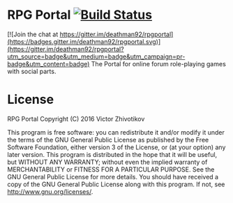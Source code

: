 # RPG Portal [![Build Status](https://travis-ci.org/deathman92/rpgportal.svg?branch=master)](https://travis-ci.org/deathman92/rpgportal)

[![Join the chat at https://gitter.im/deathman92/rpgportal](https://badges.gitter.im/deathman92/rpgportal.svg)](https://gitter.im/deathman92/rpgportal?utm_source=badge&utm_medium=badge&utm_campaign=pr-badge&utm_content=badge)
The Portal for online forum role-playing games with social parts.

# License
RPG Portal 
Copyright (C) 2016 Victor Zhivotikov

This program is free software: you can redistribute it and/or modify it under the terms of the GNU General Public License as published by the Free Software Foundation, either version 3 of the License, or (at your option) any later version. This program is distributed in the hope that it will be useful, but WITHOUT ANY WARRANTY; without even the implied warranty of MERCHANTABILITY or FITNESS FOR A PARTICULAR PURPOSE. See the GNU General Public License for more details. You should have received a copy of the GNU General Public License along with this program. If not, see http://www.gnu.org/licenses/.
